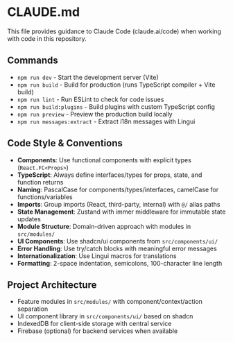 # CLAUDE.md

This file provides guidance to Claude Code (claude.ai/code) when working with code in this repository.

## Commands
- `npm run dev` - Start the development server (Vite)
- `npm run build` - Build for production (runs TypeScript compiler + Vite build)
- `npm run lint` - Run ESLint to check for code issues
- `npm run build:plugins` - Build plugins with custom TypeScript config
- `npm run preview` - Preview the production build locally
- `npm run messages:extract` - Extract i18n messages with Lingui

## Code Style & Conventions
- **Components**: Use functional components with explicit types (`React.FC<Props>`)
- **TypeScript**: Always define interfaces/types for props, state, and function returns
- **Naming**: PascalCase for components/types/interfaces, camelCase for functions/variables
- **Imports**: Group imports (React, third-party, internal) with `@/` alias paths
- **State Management**: Zustand with immer middleware for immutable state updates
- **Module Structure**: Domain-driven approach with modules in `src/modules/`
- **UI Components**: Use shadcn/ui components from `src/components/ui/`
- **Error Handling**: Use try/catch blocks with meaningful error messages
- **Internationalization**: Use Lingui macros for translations
- **Formatting**: 2-space indentation, semicolons, 100-character line length

## Project Architecture
- Feature modules in `src/modules/` with component/context/action separation
- UI component library in `src/components/ui/` based on shadcn
- IndexedDB for client-side storage with central service
- Firebase (optional) for backend services when available